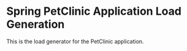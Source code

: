 # Spring PetClinic Application Load Generation

This is the load generator for the PetClinic application. 

